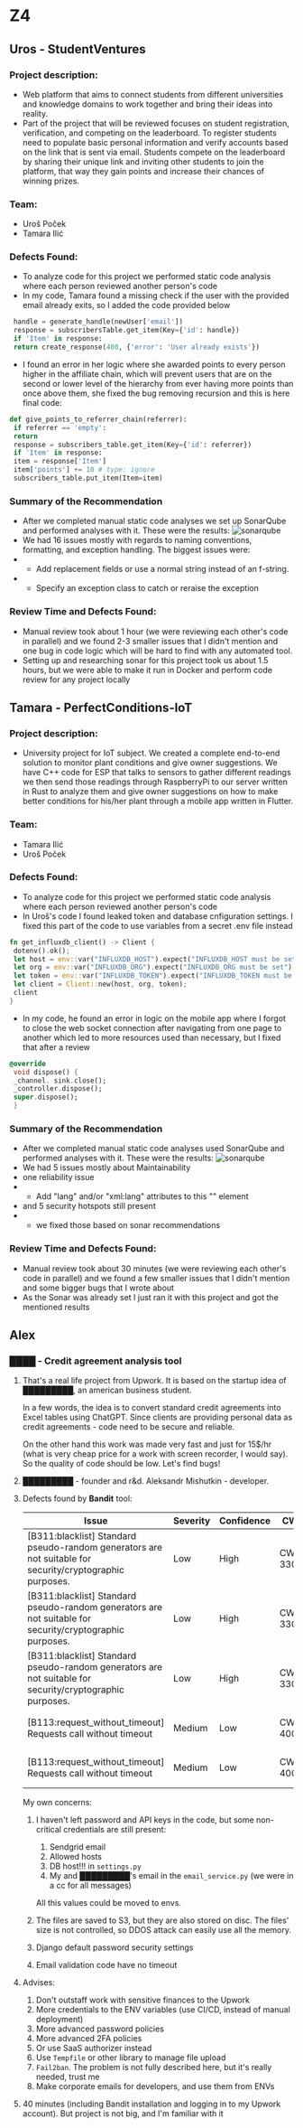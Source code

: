 # Z4

## Uros - StudentVentures

### Project description:
- Web platform that aims to connect students from different universities and knowledge domains to work together and bring their ideas into reality. 
- Part of the project that will be reviewed focuses on student registration, verification, and competing on the leaderboard. To register students need to populate basic personal information and verify accounts based on the link that is sent via email. Students compete on the leaderboard by sharing their unique link and inviting other students to join the platform, that way they gain points and increase their chances of winning prizes.
### Team:
- Uroš Poček
- Tamara Ilić
### Defects Found:
- To analyze code for this project we performed static code analysis where each person reviewed another person's code
- In my code, Tamara found a missing check if the user with the provided email already exits, so I added the code provided below
```python
 handle = generate_handle(newUser['email'])
 response = subscribersTable.get_item(Key={'id': handle})
 if 'Item' in response:
 return create_response(400, {'error': 'User already exists'})
```
- I found an error in her logic where she awarded points to every person higher in the affiliate chain, which will prevent users that are on the second or lower level of the hierarchy from ever having more points than once above them, she fixed the bug removing recursion and this is here final code:
```python
def give_points_to_referrer_chain(referrer):
 if referrer == 'empty':
 return
 response = subscribers_table.get_item(Key={'id': referrer})
 if 'Item' in response:
 item = response['Item']
 item['points'] += 10 # type: ignore
 subscribers_table.put_item(Item=item)
```
### Summary of the Recommendation
- After we completed manual static code analyses we set up SonarQube and performed analyses with it. These were the results:
![sonarqube](./images/sonar.png)
- We had 16 issues mostly with regards to naming conventions, formatting, and exception handling. The biggest issues were:
- - Add replacement fields or use a normal string instead of an f-string. 
- - Specify an exception class to catch or reraise the exception

### Review Time and Defects Found:
- Manual review took about 1 hour (we were reviewing each other's code in parallel) and we found 2-3 smaller issues that I didn't mention and one bug in code logic which will be hard to find with any automated tool.
- Setting up and researching sonar for this project took us about 1.5 hours, but we were able to make it run in Docker and perform code review for any project locally

## Tamara - PerfectConditions-IoT

### Project description:
- University project for IoT subject. We created a complete end-to-end solution to monitor plant conditions and give owner suggestions. We have C++ code for ESP that talks to sensors to gather different readings we then send those readings through RaspberryPi to our server written in Rust to analyze them and give owner suggestions on how to make better conditions for his/her plant through a mobile app written in Flutter.
### Team:
- Tamara Ilić
- Uroš Poček
### Defects Found:
- To analyze code for this project we performed static code analysis where each person reviewed another person's code
- In Uroš's code I found leaked token and database cnfiguration settings. I fixed this part of the code to use variables from a secret .env file instead
```rust
fn get_influxdb_client() -> Client {
 dotenv().ok();
 let host = env::var("INFLUXDB_HOST").expect("INFLUXDB_HOST must be set");
 let org = env::var("INFLUXDB_ORG").expect("INFLUXDB_ORG must be set");
 let token = env::var("INFLUXDB_TOKEN").expect("INFLUXDB_TOKEN must be set");
 let client = Client::new(host, org, token);
 client
}
```
- In my code, he found an error in logic on the mobile app where I forgot to close the web socket connection after navigating from one page to another which led to more resources used than necessary, but I fixed that after a review
```dart
@override
 void dispose() {
 _channel. sink.close();
 _controller.dispose();
 super.dispose();
 }
```
### Summary of the Recommendation
- After we completed manual static code analyses used SonarQube and performed analyses with it. These were the results:
![sonarqube](./images/sonar2.png)
- We had 5 issues mostly about Maintainability
- one reliability issue
- - Add "lang" and/or "xml:lang" attributes to this "<html>" element
- and 5 security hotspots still present
- - we fixed those based on sonar recommendations

### Review Time and Defects Found:
- Manual review took about 30 minutes (we were reviewing each other's code in parallel) and we found a few smaller issues that I didn't mention and some bigger bugs that I wrote about
- As the Sonar was already set I just ran it with this project and got the mentioned results

## Alex

### ████ - Credit agreement analysis tool

1. That's a real life project from Upwork. It is based on the startup idea of █████████, an american business student.
    
    In a few words, the idea is to convert standard credit agreements into Excel tables using ChatGPT. 
    Since clients are providing personal data as credit agreements - code need to be secure and reliable.

    On the other hand this work was made very fast and just for 15$/hr
    (what is very cheap price for a work with screen recorder, I would say). So the quality of code should be low.
    Let's find bugs! 
2. █████████ - founder and r&d. Aleksandr Mishutkin - developer.
3. Defects found by **Bandit** tool: 
    
    | Issue                                                                                                    | Severity | Confidence | CWE     | Location                                                 | Code Example                                                                  | Solution                                                |
    |----------------------------------------------------------------------------------------------------------|----------|------------|---------|----------------------------------------------------------|-------------------------------------------------------------------------------|---------------------------------------------------------|
    | [B311:blacklist] Standard pseudo-random generators are not suitable for security/cryptographic purposes. | Low      | High       | CWE-330 | [auth_views.py:37:56](.\ParsingAPI\auth_views.py:37:56)  | `user.username = request.POST['email'] + str(random.randint(100000, 999999))` | Use a cryptographically secure random number generator. |
    | [B311:blacklist] Standard pseudo-random generators are not suitable for security/cryptographic purposes. | Low      | High       | CWE-330 | [auth_views.py:39:24](.\ParsingAPI\auth_views.py:39:24)  | `safe_code = random.randint(100000, 999999)`                                  | Use a cryptographically secure random number generator. |
    | [B311:blacklist] Standard pseudo-random generators are not suitable for security/cryptographic purposes. | Low      | High       | CWE-330 | [auth_views.py:41:28](.\ParsingAPI\auth_views.py:41:28)  | `safe_code = random.randint(100000, 999999)`                                  | Use a cryptographically secure random number generator. |
    | [B113:request_without_timeout] Requests call without timeout                                             | Medium   | Low        | CWE-400 | [email_service.py:29:15](.\Utils\email_service.py:29:15) | `response = requests.post(url, headers=headers, data=json.dumps(payload))`    | Set a timeout value for the requests call.              |
    | [B113:request_without_timeout] Requests call without timeout                                             | Medium   | Low        | CWE-400 | [email_service.py:74:15](.\Utils\email_service.py:74:15) | `response = requests.post(url, headers=headers, data=json.dumps(payload))`    | Set a timeout value for the requests call.              |

    My own concerns:
    1. I haven't left password and API keys in the code, but some non-critical credentials are still present:
       1. Sendgrid email
       2. Allowed hosts
       3. DB host!!! in `settings.py`
       4. My and █████████'s email in the `email_service.py` (we were in a cc for all messages)
    
       All this values could be moved to envs.
   2. The files are saved to S3, but they are also stored on disc.
      The files' size is not controlled, so DDOS attack can easily use all the memory.
   3. Django default password security settings
   4. Email validation code have no timeout
5. Advises:
   1. Don't outstaff work with sensitive finances to the Upwork
   2. More credentials to the ENV variables (use CI/CD, instead of manual deployment)
   3. More advanced password policies
   4. More advanced 2FA policies
   5. Or use SaaS authorizer instead
   6. Use `Tempfile` or other library to manage file upload
   7. `Fail2ban`. The problem is not fully described here, but it's really needed, trust me
   8. Make corporate emails for developers, and use them from ENVs
6. 40 minutes (including Bandit installation and logging in to my Upwork account).
   But project is not big, and I'm familiar with it
